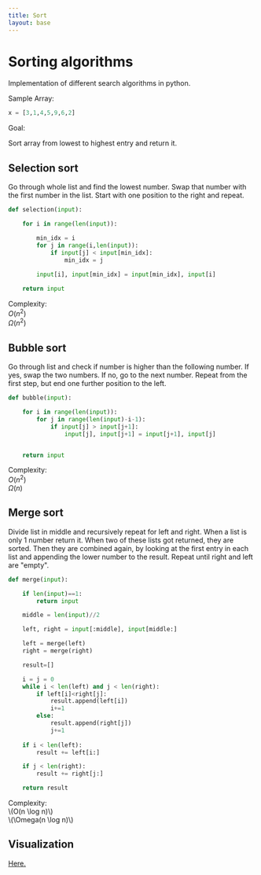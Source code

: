 ```yaml
---
title: Sort
layout: base
---
```


# Sorting algorithms

Implementation of different search algorithms in python.

Sample Array:
```python
x = [3,1,4,5,9,6,2]
```

Goal:

Sort array from lowest to highest entry and return it.

## Selection sort

Go through whole list and find the lowest number. Swap that number with the first number in the list. Start with one position to the right and repeat.

```python
def selection(input):

    for i in range(len(input)):

        min_idx = i
        for j in range(i,len(input)):
            if input[j] < input[min_idx]:
                min_idx = j
        
        input[i], input[min_idx] = input[min_idx], input[i]

    return input
```
Complexity:  
$O(n^2)$  
$\Omega(n^2)$

## Bubble sort

Go through list and check if number is higher than the following number. If yes, swap the two numbers. If no, go to the next number. Repeat from the first step, but end one further position to the left.

```python
def bubble(input):

    for i in range(len(input)):
        for j in range(len(input)-i-1):
            if input[j] > input[j+1]:
                input[j], input[j+1] = input[j+1], input[j]


    return input
```
Complexity:  
$O(n^2)$  
$\Omega(n)$

## Merge sort

Divide list in middle and recursively repeat for left and right. When a list is only 1 number return it. When two of these lists got returned, they are sorted. Then they are combined again, by looking at the first entry in each list and appending the lower number to the result. Repeat until right and left are "empty".

```python
def merge(input):

    if len(input)==1:
        return input

    middle = len(input)//2

    left, right = input[:middle], input[middle:]

    left = merge(left)
    right = merge(right)

    result=[]

    i = j = 0
    while i < len(left) and j < len(right):
        if left[i]<right[j]:
            result.append(left[i])
            i+=1
        else:
            result.append(right[j])
            j+=1
    
    if i < len(left):
        result += left[i:]

    if j < len(right):
        result += right[j:]

    return result
```
Complexity:  
\\(O(n \log n)\\)  
\\(\Omega(n \log n)\\)

## Visualization

[Here.](https://www.cs.usfca.edu/~galles/visualization/ComparisonSort.html)
